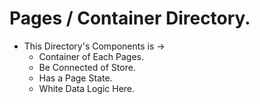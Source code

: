 # Pages / Container Directory.

- This Directory's Components is ->  
  - Container of Each Pages.
  - Be Connected of Store.  
  - Has a Page State.
  - White Data Logic Here.  
